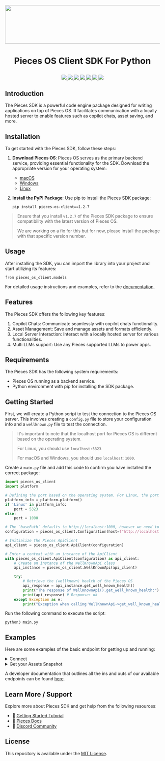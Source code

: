 <h1 align="center">
    <b>
        <a href="https://pieces.app">
            <picture>
                <source srcset="https://camo.githubusercontent.com/69c990240f877927146712d45be2f690085b9e45b4420736aa373917f8e0b2c8/68747470733a2f2f73746f726167652e676f6f676c65617069732e636f6d2f7069656365735f7374617469635f7265736f75726365732f7066645f77696b692f5049454345535f4d41494e5f4c4f474f5f57494b492e706e67" media="(prefers-color-scheme: light)">
                <source srcset="https://github.com/Arindam200/pieces-readme-template/assets/109217591/4a8ebb8f-a46c-49fe-a0a4-a6ee41583a99" media="(prefers-color-scheme: dark)">
                <img src="https://github.com/Arindam200/pieces-readme-template/assets/109217591/4a8ebb8f-a46c-49fe-a0a4-a6ee41583a99" height="125" width="600" />
            </picture>
        </a><br>
    </b>
</h1>

# <p align="center"> Pieces OS Client SDK For Python
   <p align="center">
      <a href="https://github.com/pieces-app/pieces-os-client-sdk-for-python" alt="GitHub contributors">
         <img src="https://img.shields.io/github/contributors/pieces-app/pieces-os-client-sdk-for-python.svg" />
      <a>
      <a href="https://github.com/pieces-app/pieces-os-client-sdk-for-python" alt="GitHub issues by-label">
         <img src="https://img.shields.io/github/issues/pieces-app/pieces-os-client-sdk-for-python" />
      </a>
      <a href="https://discord.gg/getpieces" alt="Discord">
         <img src="https://img.shields.io/badge/Discord-@layer5.svg?color=7389D8&label&logo=discord&logoColor=ffffff" />
      </a>
      <a href="https://twitter.com/getpieces" alt="Twitter Follow">
         <img src="https://img.shields.io/twitter/follow/pieces.svg?label=Follow" />
      </a>
      <a href="https://github.com/pieces-app/pieces-os-client-sdk-for-python" alt="License">
         <img src="https://img.shields.io/github/license/pieces-app/pieces-os-client-sdk-for-python.svg" />
      </a>
      <a href="https://pypi.org/project/pieces_os_client" >
         <img src="https://badge.fury.io/py/pieces-os-client.svg" />
      </a>
      <a href="https://pepy.tech/project/pieces_os_client" >
         <img src="https://static.pepy.tech/badge/pieces_os_client" />
      </a>
   </p>
</p>


## Introduction

The Pieces SDK is a powerful code engine package designed for writing applications on top of Pieces OS. It facilitates communication with a locally hosted server to enable features such as copilot chats, asset saving, and more.

## Installation

To get started with the Pieces SDK, follow these steps:

1. **Download Pieces OS**: Pieces OS serves as the primary backend service, providing essential functionality for the SDK. Download the appropriate version for your operating system:
   - [macOS](https://docs.pieces.app/installation-getting-started/macos) 
   - [Windows](https://docs.pieces.app/installation-getting-started/windows) 
   - [Linux](https://docs.pieces.app/installation-getting-started/linux)

2. **Install the PyPI Package**: Use pip to install the Pieces SDK package:
   ```shell
   pip install pieces-os-client==1.2.7
   ```


> Ensure that you install `v1.2.7` of the Pieces SDK package to ensure compatibility with the latest version of Pieces OS.
> 
> We are working on a fix for this but for now, please install the package with that specific version number.

## Usage
After installing the SDK, you can import the library into your project and start utilizing its features:

```shell
from pieces_os_client.models
```
For detailed usage instructions and examples, refer to the [documentation](https://docs.pieces.app/build).

## Features
The Pieces SDK offers the following key features:

1. Copilot Chats: Communicate seamlessly with copilot chats functionality.
2. Asset Management: Save and manage assets and formats efficiently.
3. Local Server Interaction: Interact with a locally hosted server for various functionalities.
4. Multi LLMs support: Use any Pieces supported LLMs to power apps.

## Requirements
The Pieces SDK has the following system requirements:

- Pieces OS running as a backend service.
- Python environment with pip for installing the SDK package.

## Getting Started

First, we will create a Python script to test the connection to the Pieces OS server. This involves creating a `config.py` file to store your configuration info and a `wellknown.py` file to test the connection.

> It's important to note that the localhost port for Pieces OS is different based on the operating system.
> 
> For Linux, you should use `localhost:5323`.
>
> For macOS and Windows, you should use `localhost:1000`.

Create a `main.py` file and add this code to confirm you have installed the correct package:

```python title="main.py"
import pieces_os_client
import platform

# Defining the port based on the operating system. For Linux, the port is 5323, and for macOS/Windows, the port is 1000.
platform_info = platform.platform()
if 'Linux' in platform_info:
    port = 5323
else:
    port = 1000

# The `basePath` defaults to http://localhost:1000, however we need to change it to the correct port based on the operating system.
configuration = pieces_os_client.Configuration(host=f"http://localhost:{port}")

# Initialize the Pieces ApiClient
api_client = pieces_os_client.ApiClient(configuration)

# Enter a context with an instance of the ApiClient
with pieces_os_client.ApiClient(configuration) as api_client:
    # Create an instance of the WellKnownApi class
    api_instance = pieces_os_client.WellKnownApi(api_client)

    try:
        # Retrieve the (wellknown) health of the Pieces OS
        api_response = api_instance.get_well_known_health()
        print("The response of WellKnownApi().get_well_known_health:")
        print(api_response) # Response: ok
    except Exception as e:
        print("Exception when calling WellKnownApi->get_well_known_health: %s\n" % e)
```

Run the following command to execute the script:

```shell
python3 main.py
```

## Examples
Here are some examples of the basic endpoint for getting up and running: 


<details>
<summary>Connect</summary

   When developing and creating an application on top of Pieces OS, it is important that you authenticate with the application itself when performing requests.
   
   To 'connect' your application (this Python project) to the server, you will need to make a POST request to the `api_instance.connect()` endpoint of the API and print the response.

  ```python

# Enter a context with an instance of the API client
with pieces_os_client.ApiClient(configuration) as api_client:
    # Create an instance of the API class
    api_instance = pieces_os_client.ConnectorApi(api_client)
    seeded_connector_connection = pieces_os_client.SeededConnectorConnection() # SeededConnectorConnection |  (optional)

    try:
        # /connect [POST]
        api_response = api_instance.connect(seeded_connector_connection=seeded_connector_connection)
        print("The response of ConnectorApi->connect:\n")
        pprint(api_response)
    except Exception as e:
        print("Exception when calling ConnectorApi->connect: %s\n" % e) 
  ```
  
</details>

<details>
<summary>Get your Assets Snapshot</summary>

   When working with your app implementation you will often need to call the entire asset snapshot in order to get the correct snippet from your storage in Pieces OS. You can use this asset snapshot by passing the asset's ID and a boolean value indicating whether or not to return transferable data. The response from the API is then printed to the console.

```python
 
# Enter a context with an instance of the API client
with pieces_os_client.ApiClient(configuration) as api_client:
    # Create an instance of the API class
    api_instance = pieces_os_client.AssetApi(api_client)
    asset = '2254f2c8-5797-40e8-ac56-41166dc0e159' # str | The id (uuid) of the asset that you are trying to access.
    transferables = True # bool | This is a boolean that will decide if we want to return the transferable data (default) or not (performance enhancement) (optional)
    seeded_accessor = pieces_os_client.SeededAccessor() # SeededAccessor |  (optional)

    try:
         # api_instance.asset_snapshot(asset, transferables=transferables, seeded_accessor=seeded_accessor) [POST] Scoped to an Asset
        api_response = api_instance.asset_snapshot_post(asset, transferables=transferables, seeded_accessor=seeded_accessor)
        print("The response of AssetApi->asset_snapshot_post:\n")
        print(api_response)
    except Exception as e:
        print("Exception when calling AssetApi->asset_snapshot_post: %s\n" % e)
```
</details>


A developer documentation that outlines all the ins and outs of our available endpoints can be found [here](https://docs.pieces.app/build/reference/python/).

## Learn More / Support
Explore more about Pieces SDK and get help from the following resources:

- 🚀 [Getting Started Tutorial](https://docs.pieces.app/installation-getting-started/what-am-i-installing)
- 📜 [Pieces Docs](https://docs.pieces.app/build)
- 💬 [Discord Community](https://discord.gg/getpieces)

## License

This repository is available under the [MIT License](./LICENSE).



